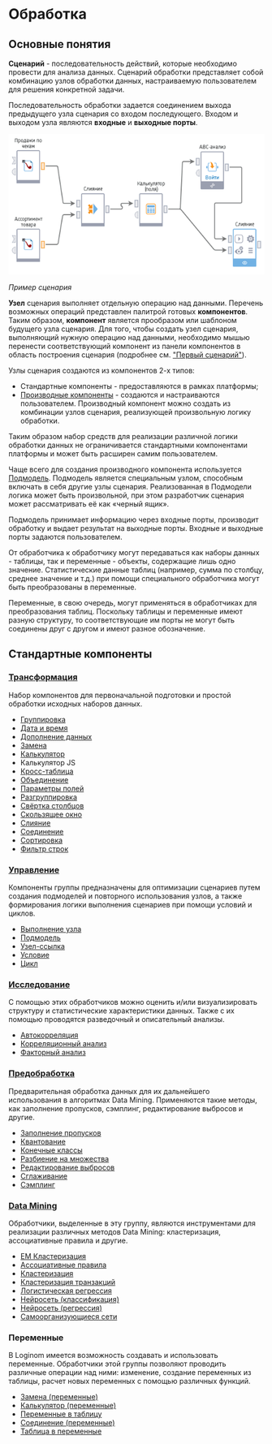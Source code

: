 # Обработка

## Основные понятия

**Сценарий** - последовательность действий, которые необходимо провести для анализа данных. Сценарий обработки представляет собой комбинацию узлов обработки данных, настраиваемую пользователем для решения конкретной задачи.

Последовательность обработки задается соединением выхода предыдущего узла сценария со входом последующего. Входом и выходом узла являются **входные** и **выходные порты**.

![](../media/app/beginning/basic-concepts-1-1.png)

 *Пример сценария*

**Узел** сценария выполняет отдельную операцию над данными. Перечень возможных операций представлен палитрой готовых **компонентов**. Таким образом, **компонент** является прообразом или шаблоном будущего узла сценария. Для того, чтобы создать узел сценария, выполняющий нужную операцию над данными, необходимо мышью перенести соответствующий компонент из панели компонентов в область построения сценария (подробнее см. ["Первый сценарий"](../quick-start/first-scenario.md)).

Узлы сценария создаются из компонентов 2-х типов:

* Стандартные компоненты - предоставляются в рамках платформы;
* [Производные компоненты](../scenario/derived-component.md) - создаются и настраиваются пользователем. Производный компонент можно создать из комбинации узлов сценария, реализующей произвольную логику обработки.

Таким образом набор средств для реализации различной логики обработки данных не ограничивается стандартными компонентами платформы и может быть расширен самим пользователем.

Чаще всего для создания производного компонента используется [Подмодель](../processors/control/submodel.md). Подмодель является специальным узлом, способным включать в себя другие узлы сценария. Реализованная в Подмодели логика может быть произвольной, при этом разработчик сценария может рассматривать её как «черный ящик».

Подмодель принимает информацию через входные порты, производит обработку и выдает результат на выходные порты. Входные и выходные порты задаются пользователем.

От обработчика к обработчику могут передаваться как наборы данных - таблицы, так и переменные - объекты, содержащие лишь одно значение. Статистические данные таблиц (например, сумма по столбцу, среднее значение и т.д.) при помощи специального обработчика могут быть преобразованы в переменные.

Переменные, в свою очередь, могут применяться в обработчиках для преобразования таблиц. Поскольку таблицы и переменные имеют разную структуру, то соответствующие им порты не могут быть соединены друг с другом и имеют разное обозначение.

## Стандартные компоненты

### [Трансформация](./transformation/README.md)

Набор компонентов для первоначальной подготовки и простой обработки исходных наборов данных. 

* [Группировка](../processors/transformation/grouping.md)
* [Дата и время](../processors/transformation/trans-datatime.md)
* [Дополнение данных](../processors/transformation/supplementation.md)
* [Замена](../processors/transformation/substitution.md)
* [Калькулятор](../processors/transformation/calc.md)
* Калькулятор JS
* [Кросс-таблица](../processors/transformation/cross-table.md)
* [Объединение](../processors/transformation/union.md)
* [Параметры полей](../processors/transformation/fields-parameters.md)
* [Разгруппировка](../processors/transformation/ungrouping.md)
* [Свёртка столбцов](../processors/transformation/rollup-columns.md)
* [Скользящее окно](../processors/transformation/sliding-window.md)
* [Слияние](../processors/transformation/join/README.md)
* [Соединение](../processors/transformation/addition.md)
* [Сортировка](../processors/transformation/sorting.md)
* [Фильтр строк](../processors/transformation/row-filter.md)

### [Управление](./control/README.md)

Компоненты группы предназначены для оптимизации сценариев путем создания подмоделей и повторного использования узлов, а также формирования логики выполнения сценариев при помощи условий и циклов.

* [Выполнение узла](../processors/control/execute-node.md)
* [Подмодель](../processors/control/submodel.md)
* [Узел-ссылка](../processors/control/unit-link.md)
* [Условие](../processors/control/condition.md)
* [Цикл](../processors/control/cycle.md)

### [Исследование](./scrutiny/README.md)

С помощью этих обработчиков можно оценить и/или визуализировать структуру и статистические характеристики данных. Также с их помощью проводятся разведочный и описательный анализы.

* [Автокорреляция](../processors/scrutiny/autocorrelation.md)
* [Корреляционный анализ](../processors/scrutiny/correlation-analysis.md)
* [Факторный анализ](../processors/scrutiny/factor-analysis.md)

### [Предобработка](./preprocessing/README.md)

Предварительная обработка данных для их дальнейшего использования в алгоритмах Data Mining. Применяются такие методы, как заполнение пропусков, сэмплинг, редактирование выбросов и другие.

* [Заполнение пропусков](../processors/preprocessing/filling-omissions.md)
* [Квантование](../processors/preprocessing/quantization.md)
* [Конечные классы](../processors/preprocessing/fine-classes.md)
* [Разбиение на множества](../processors/preprocessing/separating-to-multiplicity.md)
* [Редактирование выбросов](../processors/preprocessing/editing-of-emissions.md)
* [Сглаживание](../processors/preprocessing/smoothing.md)
* [Сэмплинг](../processors/preprocessing/sampling.md)

### [Data Mining](./datamining/README.md)

Обработчики, выделенные в эту группу, являются инструментами для реализации различных методов Data Mining: кластеризация, ассоциативные правила и другие.

* [EM Кластеризация](../processors/datamining/em-clustering.md)
* [Ассоциативные правила](../processors/datamining/associative-rules.md)
* [Кластеризация](../processors/datamining/clustering.md)
* [Кластеризация транзакций](../processors/datamining/clustering-transactions.md)
* [Логистическая регрессия](../processors/datamining/logistic-regression.md)
* [Нейросеть (классификация)](../processors/datamining/neural-network-classification.md)
* [Нейросеть (регрессия)](../processors/datamining/neural-network-regression.md)
* [Самоорганизующиеся сети](../processors/datamining/self-organizing-network.md)

### Переменные

В Loginom имеется возможность создавать и использовать переменные. Обработчики этой группы позволяют проводить различные операции над ними: изменение, создание переменных из таблицы, расчет новых переменных с помощью различных функций.

* [Замена (переменные)](../processors/variables/variable-replace.md)
* [Калькулятор (переменные)](../processors/variables/variables-calc.md)
* [Переменные в таблицу](../processors/variables/variables-table.md)
* [Соединение (переменные)](../processors/variables/variables-union.md)
* [Таблица в переменные](../processors/variables/table-variables.md)
